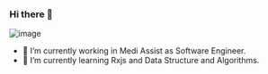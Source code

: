 ### Hi there 👋

<!--
**NiranjanKushwaha/NiranjanKushwaha** is a ✨ _special_ ✨ repository because its `README.md` (this file) appears on your GitHub profile.

Here are some ideas to get you started:

- 🔭 I’m currently working on ...
- 🌱 I’m currently learning ...
- 👯 I’m looking to collaborate on ...
- 🤔 I’m looking for help with ...
- 💬 Ask me about ...
- 📫 How to reach me: ...
- 😄 Pronouns: ...
- ⚡ Fun fact: ...
-->
![image](https://user-images.githubusercontent.com/66600061/155179451-d9d73672-39f0-43e5-8e90-04870d6deaab.png)


- 🔭 I’m currently working in Medi Assist as Software Engineer.
- 🌱 I’m currently learning Rxjs and Data Structure and Algorithms.

